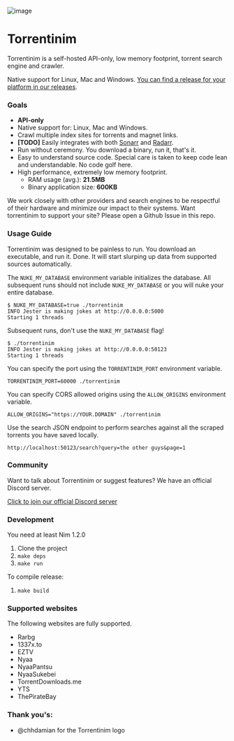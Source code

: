 ![image](https://user-images.githubusercontent.com/686715/93164356-53add180-f6e7-11ea-83ab-6cff289dab7e.png)

# Torrentinim

Torrentinim is a self-hosted API-only, low memory footprint, torrent search engine and crawler.

Native support for Linux, Mac and Windows. [You can find a release for your platform in our releases](https://github.com/sergiotapia/torrentinim/releases).


### Goals

- **API-only**
- Native support for: Linux, Mac and Windows.
- Crawl multiple index sites for torrents and magnet links.
- **[TODO]** Easily integrates with both [Sonarr](https://github.com/Sonarr/Sonarr) and [Radarr](https://github.com/Radarr/Radarr).
- Run without ceremony. You download a binary, run it, that's it.
- Easy to understand source code. Special care is taken to keep code lean and understandable. No code golf here.
- High performance, extremely low memory footprint.
  - RAM usage (avg.): **21.5MB**
  - Binary application size: **600KB**

We work closely with other providers and search engines to be respectful of their
hardware and minimize our impact to their systems. Want torrentinim to support your
site? Please open a Github Issue in this repo.

### Usage Guide

Torrentinim was designed to be painless to run. You download an executable, and run it. Done.
It will start slurping up data from supported sources automatically.

The `NUKE_MY_DATABASE` environment variable initializes the database. All subsequent runs should not 
include `NUKE_MY_DATABASE` or you will nuke your entire database.

```
$ NUKE_MY_DATABASE=true ./torrentinim
INFO Jester is making jokes at http://0.0.0.0:5000
Starting 1 threads
```

Subsequent runs, don't use the `NUKE_MY_DATABASE` flag!

```
$ ./torrentinim
INFO Jester is making jokes at http://0.0.0.0:50123
Starting 1 threads
```

You can specify the port using the `TORRENTINIM_PORT` environment variable.

```
TORRENTINIM_PORT=60000 ./torrentinim
```

You can specify CORS allowed origins using the `ALLOW_ORIGINS` environment variable.

```
ALLOW_ORIGINS="https://YOUR.DOMAIN" ./torrentinim
```

Use the search JSON endpoint to perform searches against all the scraped torrents
you have saved locally.

```
http://localhost:50123/search?query=the other guys&page=1
```

### Community

Want to talk about Torrentinim or suggest features? We have an official Discord server.

[Click to join our official Discord server](https://discord.gg/CFtGUaW)

### Development

You need at least Nim 1.2.0

1. Clone the project
2. `make deps`
3. `make run`

To compile release:

1. `make build`

### Supported websites

The following websites are fully supported.

- Rarbg 
- 1337x.to
- EZTV
- Nyaa
- NyaaPantsu
- NyaaSukebei
- TorrentDownloads.me
- YTS
- ThePirateBay

### Thank you's:

- @chhdamian for the Torrentinim logo
